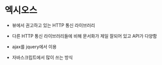 # 엑시오스

- 뷰에서 권고하고 있는 HTTP 통신 라이브러리

- 다른 HTTP 통신 라이브러리들에 비해 문서화가 제일 잘되어 있고 API가 다양함

- ajax를 jquery에서 이용

- 자바스크립트에서 많이 쓰는 방식
